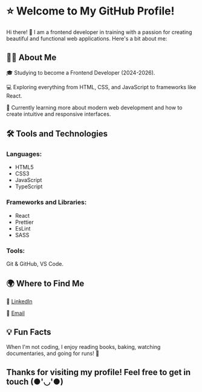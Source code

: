 # ⭐ Welcome to My GitHub Profile!

Hi there! 👋 I am a frontend developer in training with a passion for creating beautiful and functional web applications. Here's a bit about me:

## 👨‍🎓 About Me

🎓 Studying to become a Frontend Developer (2024-2026).

💻 Exploring everything from HTML, CSS, and JavaScript to frameworks like React.

🌱 Currently learning more about modern web development and how to create intuitive and responsive interfaces.

## 🛠 Tools and Technologies

### Languages:

* HTML5
* CSS3
* JavaScript
* TypeScript

### Frameworks and Libraries:

* React
* Prettier
* EsLint
* SASS

### Tools:

Git & GitHub, VS Code.

## 🌍 Where to Find Me

💼 [LinkedIn](https://www.linkedin.com/in/ellinor-johansson-957a20224/)

📧 [Email](mailto:ellinor.asaka@gmail.com)

## 💡 Fun Facts

When I'm not coding, I enjoy reading books, baking, watching documentaries, and going for runs! 🏃

## Thanks for visiting my profile! Feel free to get in touch (●'◡'●)

<!---
ellinorjohansson/ellinorjohansson is a ✨ special ✨ repository because its `README.md` (this file) appears on your GitHub profile.
You can click the Preview link to take a look at your changes.
--->
